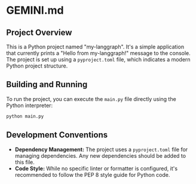# GEMINI.md

## Project Overview

This is a Python project named "my-langgraph". It's a simple application that currently prints a "Hello from my-langgraph!" message to the console. The project is set up using a `pyproject.toml` file, which indicates a modern Python project structure.

## Building and Running

To run the project, you can execute the `main.py` file directly using the Python interpreter:

```bash
python main.py
```

## Development Conventions

*   **Dependency Management:** The project uses a `pyproject.toml` file for managing dependencies. Any new dependencies should be added to this file.
*   **Code Style:** While no specific linter or formatter is configured, it's recommended to follow the PEP 8 style guide for Python code.
